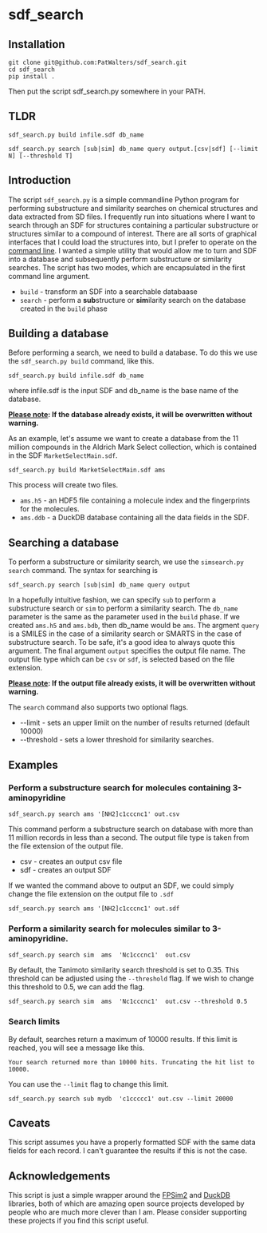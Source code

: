 # sdf_search

## Installation

```
git clone git@github.com:PatWalters/sdf_search.git
cd sdf_search
pip install .
```
Then put the script sdf_search.py somewhere in your PATH.

## TLDR

```
sdf_search.py build infile.sdf db_name

sdf_search.py search [sub|sim] db_name query output.[csv|sdf] [--limit N] [--threshold T]
```

## Introduction

The script `sdf_search.py` is a simple commandline Python program for performing substructure and similarity searches on
chemical structures and data extracted from SD files. I frequently run into situations where I want to search through an
SDF for structures containing a particular substructure or structures similar to a compound of interest. There are all
sorts of graphical interfaces that I could load the structures into, but I prefer to operate on
the [command line](https://www.amazon.com/Beginning-Was-Command-Line-ebook/dp/B0011GA08E/). I
wanted a simple utility that would allow me to turn and SDF into a database and subsequently perform substructure or
similarity searches.
The script has two modes, which are encapsulated in the first command line argument.

- `build` - transform an SDF into a searchable databaase
- `search` - perform a **sub**structure or **sim**ilarity search on the database created in the `build` phase

## Building a database

Before performing a search, we need to build a database. To do this we use the `sdf_search.py build` command, like
this.

```sdf_search.py build infile.sdf db_name```

where infile.sdf is the input SDF and db_name is the base name of the database.      

**<u>Please note</u>: If the database already exists, it will be overwritten without warning.**

As an example, let's assume we want to
create a database from the 11 million compounds in the Aldrich Mark Select collection, which is contained in the SDF
`MarketSelectMain.sdf`.

```sdf_search.py build MarketSelectMain.sdf ams```


This process will create two files.

- `ams.h5` - an HDF5 file containing a molecule index and the fingerprints for the molecules.
- `ams.ddb` - a DuckDB database containing all the data fields in the SDF.

## Searching a database

To perform a substructure or similarity search, we use the `simsearch.py search` command. The syntax for searching is

```sdf_search.py search [sub|sim] db_name query output```

In a hopefully intuitive fashion, we can specify `sub` to perform a substructure search or `sim` to perform a similarity
search. The `db_name` parameter is the same as the parameter used in the `build` phase. If we created `ams.h5` and
`ams.bdb`, then db_name would be `ams`. The argment `query` is a SMILES in the case of a similarity search or
SMARTS in the case of substructure search. To be safe, it's a good idea to always quote this argument. The final
argument `output`
specifies the output file name. The output file type which can be `csv` or `sdf`, is selected based on the file
extension.

**<u>Please note</u>: If the output file already exists, it will be overwritten without warning.**

The `search` command also supports two optional flags.

- --limit - sets an upper limiit on the number of results returned (default 10000)
- --threshold - sets a lower threshold for similarity searches.

## Examples

### Perform a substructure search for molecules containing 3-aminopyridine

`sdf_search.py search ams '[NH2]c1cccnc1' out.csv`

This command perform a substructure search on database with more than 11 million records in less than a second.
The output file type is taken from the file extension of the output file.

- csv - creates an output csv file
- sdf - creates an output SDF

If we wanted the command above to output an SDF, we could simply change the file extension on the output file to `.sdf`

`sdf_search.py search ams '[NH2]c1cccnc1' out.sdf`

### Perform a similarity search for molecules similar to 3-aminopyridine.

`sdf_search.py search sim  ams  'Nc1cccnc1'  out.csv`

By default, the Tanimoto similarity search threshold is set to 0.35. This threshold can be adjusted using the
`--threshold` flag.
If we wish to change this threshold to 0.5, we can add the flag.

`sdf_search.py search sim  ams  'Nc1cccnc1'  out.csv --threshold 0.5`

### Search limits

By default, searches return a maximum of 10000 results. If this limit is reached, you will see a message like this.

`Your search returned more than 10000 hits. Truncating the hit list to 10000.`

You can use the `--limit` flag to change this limit.

```
sdf_search.py search sub mydb  'c1ccccc1' out.csv --limit 20000
```

## Caveats
This script assumes you have a properly formatted SDF with the same data fields for each record. I can't guarantee
the results if this is not the case.

## Acknowledgements
This script is just a simple wrapper around the [FPSim2](https://github.com/chembl/FPSim2) 
and [DuckDB](https://duckdb.org/) libraries, both of which are amazing open source projects developed by 
people who are much more clever than I am. Please consider supporting these projects if you find this script useful.



